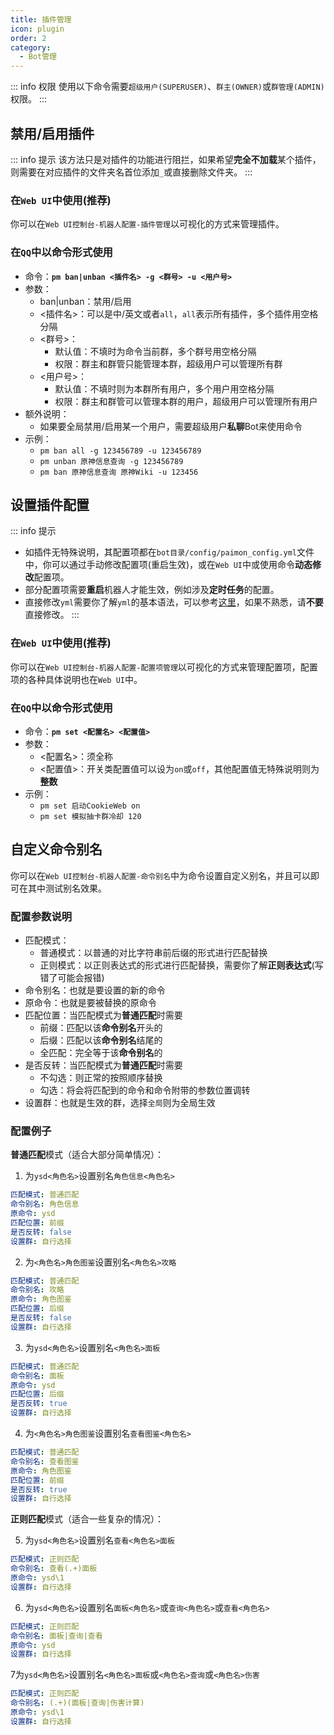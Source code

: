 ```yaml
---
title: 插件管理
icon: plugin
order: 2
category:
  - Bot管理
---
```

::: info 权限
使用以下命令需要`超级用户(SUPERUSER)`、`群主(OWNER)`或`群管理(ADMIN)`权限。
:::
## 禁用/启用插件
::: info 提示
该方法只是对插件的功能进行阻拦，如果希望**完全不加载**某个插件，则需要在对应插件的文件夹名首位添加`_`或直接删除文件夹。
:::

### 在`Web UI`中使用(推荐)
你可以在`Web UI控制台-机器人配置-插件管理`以可视化的方式来管理插件。

### 在`QQ`中以命令形式使用

- 命令：**`pm ban|unban <插件名> -g <群号> -u <用户号>`**
- 参数：
  - ban|unban：禁用/启用
  - <插件名>：可以是中/英文或者`all`，`all`表示所有插件，多个插件用空格分隔
  - <群号>：
    - 默认值：不填时为命令当前群，多个群号用空格分隔
    - 权限：群主和群管只能管理本群，超级用户可以管理所有群
  - <用户号>：
    - 默认值：不填时则为本群所有用户，多个用户用空格分隔
    - 权限：群主和群管可以管理本群的用户，超级用户可以管理所有用户
- 额外说明：
  - 如果要全局禁用/启用某一个用户，需要超级用户**私聊**Bot来使用命令
- 示例：
  - `pm ban all -g 123456789 -u 123456789`
  - `pm unban 原神信息查询 -g 123456789`
  - `pm ban 原神信息查询 原神Wiki -u 123456`

## 设置插件配置

::: info 提示
- 如插件无特殊说明，其配置项都在`bot目录/config/paimon_config.yml`文件中，你可以通过手动修改配置项(重启生效)，或在`Web UI`中或使用命令**动态修改**配置项。
- 部分配置项需要**重启**机器人才能生效，例如涉及**定时任务**的配置。
- 直接修改`yml`需要你了解`yml`的基本语法，可以参考[这里](https://blog.csdn.net/weixin_43340943/article/details/105953673)，如果不熟悉，请**不要**直接修改。
  :::

### 在`Web UI`中使用(推荐)
你可以在`Web UI控制台-机器人配置-配置项管理`以可视化的方式来管理配置项，配置项的各种具体说明也在`Web UI`中。

### 在`QQ`中以命令形式使用

- 命令：**`pm set <配置名> <配置值>`**
- 参数：
  - <配置名>：须全称
  - <配置值>：开关类配置值可以设为`on`或`off`，其他配置值无特殊说明则为**整数**
- 示例：
  - `pm set 启动CookieWeb on`
  - `pm set 模拟抽卡群冷却 120`


## 自定义命令别名
你可以在`Web UI控制台-机器人配置-命令别名`中为命令设置自定义别名，并且可以即可在其中测试别名效果。
### 配置参数说明
- 匹配模式：
  - 普通模式：以普通的对比字符串前后缀的形式进行匹配替换
  - 正则模式：以正则表达式的形式进行匹配替换，需要你了解**正则表达式**(写错了可能会报错)
- 命令别名：也就是要设置的新的命令
- 原命令：也就是要被替换的原命令
- 匹配位置：当匹配模式为**普通匹配**时需要
  - 前缀：匹配以该**命令别名**开头的
  - 后缀：匹配以该**命令别名**结尾的
  - 全匹配：完全等于该**命令别名**的
- 是否反转：当匹配模式为**普通匹配**时需要
  - 不勾选：则正常的按照顺序替换
  - 勾选：将会将匹配到的命令和命令附带的参数位置调转
- 设置群：也就是生效的群，选择`全局`则为全局生效

### 配置例子
**普通匹配**模式（适合大部分简单情况）：

1. 为`ysd<角色名>`设置别名`角色信息<角色名>`
```yaml
匹配模式: 普通匹配
命令别名: 角色信息
原命令: ysd
匹配位置: 前缀
是否反转: false
设置群: 自行选择
```

2. 为`<角色名>角色图鉴`设置别名`<角色名>攻略`
```yaml
匹配模式: 普通匹配
命令别名: 攻略
原命令: 角色图鉴
匹配位置: 后缀
是否反转: false
设置群: 自行选择
```

3. 为`ysd<角色名>`设置别名`<角色名>面板`
```yaml
匹配模式: 普通匹配
命令别名: 面板
原命令: ysd
匹配位置: 后缀
是否反转: true
设置群: 自行选择
```

4. 为`<角色名>角色图鉴`设置别名`查看图鉴<角色名>`
```yaml
匹配模式: 普通匹配
命令别名: 查看图鉴
原命令: 角色图鉴
匹配位置: 前缀
是否反转: true
设置群: 自行选择
```

**正则匹配**模式（适合一些复杂的情况）：

5. 为`ysd<角色名>`设置别名`查看<角色名>面板`
```yaml
匹配模式: 正则匹配
命令别名: 查看(.+)面板
原命令: ysd\1
设置群: 自行选择
```

6. 为`ysd<角色名>`设置别名`面板<角色名>`或`查询<角色名>`或`查看<角色名>`
```yaml
匹配模式: 正则匹配
命令别名: 面板|查询|查看
原命令: ysd
设置群: 自行选择
```

7为`ysd<角色名>`设置别名`<角色名>面板`或`<角色名>查询`或`<角色名>伤害`
```yaml
匹配模式: 正则匹配
命令别名: (.+)(面板|查询|伤害计算)
原命令: ysd\1
设置群: 自行选择
```